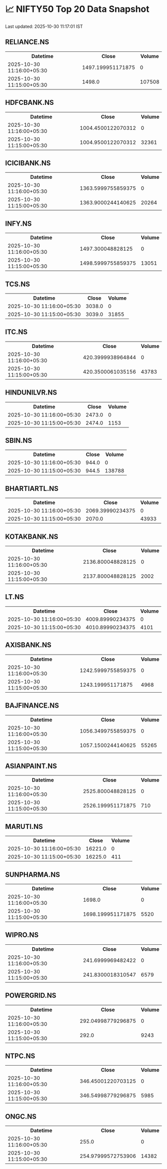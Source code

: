 # 📈 NIFTY50 Top 20 Data Snapshot

Last updated: 2025-10-30 11:17:01 IST

## RELIANCE.NS

<table>
  <tr><th>Datetime</th><th>Close</th><th>Volume</th></tr>
  <tr><td>2025-10-30 11:16:00+05:30</td><td>1497.199951171875</td><td>0</td></tr>
  <tr><td>2025-10-30 11:15:00+05:30</td><td>1498.0</td><td>107508</td></tr>
</table>

## HDFCBANK.NS

<table>
  <tr><th>Datetime</th><th>Close</th><th>Volume</th></tr>
  <tr><td>2025-10-30 11:16:00+05:30</td><td>1004.4500122070312</td><td>0</td></tr>
  <tr><td>2025-10-30 11:15:00+05:30</td><td>1004.9500122070312</td><td>32361</td></tr>
</table>

## ICICIBANK.NS

<table>
  <tr><th>Datetime</th><th>Close</th><th>Volume</th></tr>
  <tr><td>2025-10-30 11:16:00+05:30</td><td>1363.5999755859375</td><td>0</td></tr>
  <tr><td>2025-10-30 11:15:00+05:30</td><td>1363.9000244140625</td><td>20264</td></tr>
</table>

## INFY.NS

<table>
  <tr><th>Datetime</th><th>Close</th><th>Volume</th></tr>
  <tr><td>2025-10-30 11:16:00+05:30</td><td>1497.300048828125</td><td>0</td></tr>
  <tr><td>2025-10-30 11:15:00+05:30</td><td>1498.5999755859375</td><td>13051</td></tr>
</table>

## TCS.NS

<table>
  <tr><th>Datetime</th><th>Close</th><th>Volume</th></tr>
  <tr><td>2025-10-30 11:16:00+05:30</td><td>3038.0</td><td>0</td></tr>
  <tr><td>2025-10-30 11:15:00+05:30</td><td>3039.0</td><td>31855</td></tr>
</table>

## ITC.NS

<table>
  <tr><th>Datetime</th><th>Close</th><th>Volume</th></tr>
  <tr><td>2025-10-30 11:16:00+05:30</td><td>420.3999938964844</td><td>0</td></tr>
  <tr><td>2025-10-30 11:15:00+05:30</td><td>420.3500061035156</td><td>43783</td></tr>
</table>

## HINDUNILVR.NS

<table>
  <tr><th>Datetime</th><th>Close</th><th>Volume</th></tr>
  <tr><td>2025-10-30 11:16:00+05:30</td><td>2473.0</td><td>0</td></tr>
  <tr><td>2025-10-30 11:15:00+05:30</td><td>2474.0</td><td>1153</td></tr>
</table>

## SBIN.NS

<table>
  <tr><th>Datetime</th><th>Close</th><th>Volume</th></tr>
  <tr><td>2025-10-30 11:16:00+05:30</td><td>944.0</td><td>0</td></tr>
  <tr><td>2025-10-30 11:15:00+05:30</td><td>944.5</td><td>138788</td></tr>
</table>

## BHARTIARTL.NS

<table>
  <tr><th>Datetime</th><th>Close</th><th>Volume</th></tr>
  <tr><td>2025-10-30 11:16:00+05:30</td><td>2069.39990234375</td><td>0</td></tr>
  <tr><td>2025-10-30 11:15:00+05:30</td><td>2070.0</td><td>43933</td></tr>
</table>

## KOTAKBANK.NS

<table>
  <tr><th>Datetime</th><th>Close</th><th>Volume</th></tr>
  <tr><td>2025-10-30 11:16:00+05:30</td><td>2136.800048828125</td><td>0</td></tr>
  <tr><td>2025-10-30 11:15:00+05:30</td><td>2137.800048828125</td><td>2002</td></tr>
</table>

## LT.NS

<table>
  <tr><th>Datetime</th><th>Close</th><th>Volume</th></tr>
  <tr><td>2025-10-30 11:16:00+05:30</td><td>4009.89990234375</td><td>0</td></tr>
  <tr><td>2025-10-30 11:15:00+05:30</td><td>4010.89990234375</td><td>4101</td></tr>
</table>

## AXISBANK.NS

<table>
  <tr><th>Datetime</th><th>Close</th><th>Volume</th></tr>
  <tr><td>2025-10-30 11:16:00+05:30</td><td>1242.5999755859375</td><td>0</td></tr>
  <tr><td>2025-10-30 11:15:00+05:30</td><td>1243.199951171875</td><td>4968</td></tr>
</table>

## BAJFINANCE.NS

<table>
  <tr><th>Datetime</th><th>Close</th><th>Volume</th></tr>
  <tr><td>2025-10-30 11:16:00+05:30</td><td>1056.3499755859375</td><td>0</td></tr>
  <tr><td>2025-10-30 11:15:00+05:30</td><td>1057.1500244140625</td><td>55265</td></tr>
</table>

## ASIANPAINT.NS

<table>
  <tr><th>Datetime</th><th>Close</th><th>Volume</th></tr>
  <tr><td>2025-10-30 11:16:00+05:30</td><td>2525.800048828125</td><td>0</td></tr>
  <tr><td>2025-10-30 11:15:00+05:30</td><td>2526.199951171875</td><td>710</td></tr>
</table>

## MARUTI.NS

<table>
  <tr><th>Datetime</th><th>Close</th><th>Volume</th></tr>
  <tr><td>2025-10-30 11:16:00+05:30</td><td>16221.0</td><td>0</td></tr>
  <tr><td>2025-10-30 11:15:00+05:30</td><td>16225.0</td><td>411</td></tr>
</table>

## SUNPHARMA.NS

<table>
  <tr><th>Datetime</th><th>Close</th><th>Volume</th></tr>
  <tr><td>2025-10-30 11:16:00+05:30</td><td>1698.0</td><td>0</td></tr>
  <tr><td>2025-10-30 11:15:00+05:30</td><td>1698.199951171875</td><td>5520</td></tr>
</table>

## WIPRO.NS

<table>
  <tr><th>Datetime</th><th>Close</th><th>Volume</th></tr>
  <tr><td>2025-10-30 11:16:00+05:30</td><td>241.6999969482422</td><td>0</td></tr>
  <tr><td>2025-10-30 11:15:00+05:30</td><td>241.8300018310547</td><td>6579</td></tr>
</table>

## POWERGRID.NS

<table>
  <tr><th>Datetime</th><th>Close</th><th>Volume</th></tr>
  <tr><td>2025-10-30 11:16:00+05:30</td><td>292.04998779296875</td><td>0</td></tr>
  <tr><td>2025-10-30 11:15:00+05:30</td><td>292.0</td><td>9243</td></tr>
</table>

## NTPC.NS

<table>
  <tr><th>Datetime</th><th>Close</th><th>Volume</th></tr>
  <tr><td>2025-10-30 11:16:00+05:30</td><td>346.45001220703125</td><td>0</td></tr>
  <tr><td>2025-10-30 11:15:00+05:30</td><td>346.54998779296875</td><td>5985</td></tr>
</table>

## ONGC.NS

<table>
  <tr><th>Datetime</th><th>Close</th><th>Volume</th></tr>
  <tr><td>2025-10-30 11:16:00+05:30</td><td>255.0</td><td>0</td></tr>
  <tr><td>2025-10-30 11:15:00+05:30</td><td>254.97999572753906</td><td>14382</td></tr>
</table>

